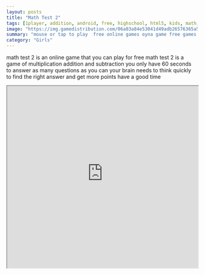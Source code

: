 ```yaml
---
layout: posts
title: "Math Test 2"
tags: [1player, addition, android, free, highschool, html5, kids, math, mobile, numbers, school, thinking, mathematical, multiplication, learning, mathematic, free, online, games, oyna, game, free, games, play, play, games]
image: "https://img.gamedistribution.com/06a03a84e53041d49adb26576365a5bc-512x384.jpeg"
summary: "mouse or tap to play  free online games oyna game free games play play games"
category: "Girls"
---
```


math test 2 is an online game that you can play for free math test 2 is a game of multiplication addition and subtraction you only have 60 seconds to answer as many questions as you can your brain needs to think quickly to find the right answer and get more points have a good time

<iframe width="100%" height="480px;" src="https://html5.gamedistribution.com/06a03a84e53041d49adb26576365a5bc/"></iframe>